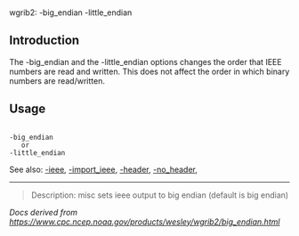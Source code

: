 ###

wgrib2: -big_endian -little_endian

## Introduction

The -big_endian and the
-little_endian
options changes the order that IEEE numbers are read and written. This
does not affect the order in which binary numbers are read/written.

## Usage

```

-big_endian
   or
-little_endian

```

See also:
[-ieee](./ieee.md),
[-import_ieee](./import_ieee.md),
[-header](./header.md),
[-no_header](./header.md),

---

> Description: misc sets ieee output to big endian (default is big endian)

_Docs derived from <https://www.cpc.ncep.noaa.gov/products/wesley/wgrib2/big_endian.html>_
